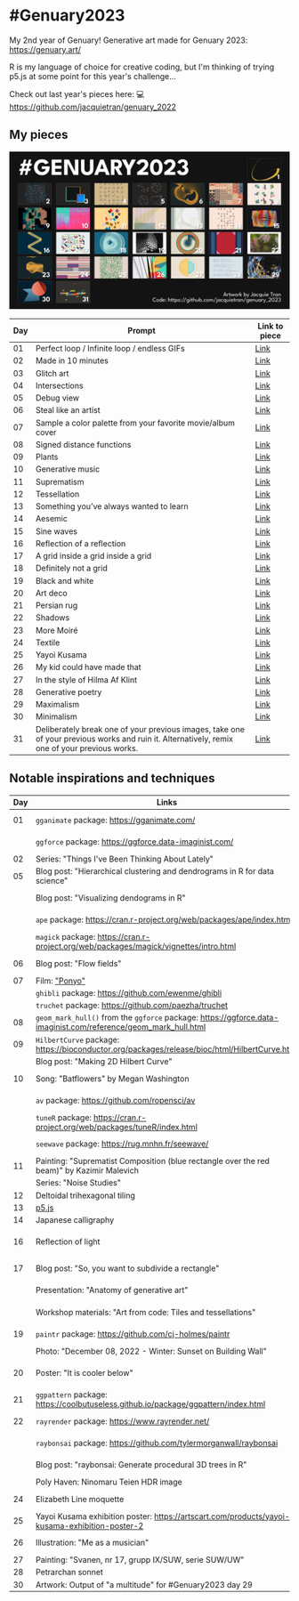 # #Genuary2023

My 2nd year of Genuary! Generative art made for Genuary 2023: https://genuary.art/

R is my language of choice for creative coding, but I'm thinking of trying p5.js at some point for this year's challenge...

Check out last year's pieces here: :computer: https://github.com/jacquietran/genuary_2022

## My pieces

![](https://raw.githubusercontent.com/jacquietran/genuary_2023/main/img/all_pieces_to_day_31.png)

| Day | Prompt | Link to piece |
|---|---|---|
| 01 | Perfect loop / Infinite loop / endless GIFs | [Link](https://github.com/jacquietran/genuary_2023/blob/main/img/20230101.gif) |
| 02 | Made in 10 minutes | [Link](https://github.com/jacquietran/genuary_2023/blob/main/img/20230102.png) |
| 03 | Glitch art | [Link](https://github.com/jacquietran/genuary_2023/blob/main/img/20230103.png) |
| 04 | Intersections | [Link](https://github.com/jacquietran/genuary_2023/blob/main/img/20230104.png) |
| 05 | Debug view | [Link](https://github.com/jacquietran/genuary_2023/blob/main/img/20230105.png) |
| 06 | Steal like an artist | [Link](https://github.com/jacquietran/genuary_2023/blob/main/img/20230106.png) |
| 07 | Sample a color palette from your favorite movie/album cover | [Link](https://github.com/jacquietran/genuary_2023/blob/main/img/20230107.png) |
| 08 | Signed distance functions | [Link](https://github.com/jacquietran/genuary_2023/blob/main/img/20230108.png) |
| 09 | Plants | [Link](https://github.com/jacquietran/genuary_2023/blob/main/img/20230109.png) |
| 10 | Generative music | [Link](https://github.com/jacquietran/genuary_2023/blob/main/img/20230110.png) |
| 11 | Suprematism | [Link](https://github.com/jacquietran/genuary_2023/blob/main/img/20230111.png) |
| 12 | Tessellation | [Link](https://github.com/jacquietran/genuary_2023/blob/main/img/20230112.png) |
| 13 | Something you’ve always wanted to learn | [Link](https://github.com/jacquietran/genuary_2023/blob/main/img/20230113.png) |
| 14 | Aesemic | [Link](https://github.com/jacquietran/genuary_2023/blob/main/img/20230114.png) |
| 15 | Sine waves | [Link](https://github.com/jacquietran/genuary_2023/blob/main/img/20230115.png) |
| 16 | Reflection of a reflection | [Link](https://github.com/jacquietran/genuary_2023/blob/main/img/20230116.png) |
| 17 | A grid inside a grid inside a grid | [Link](https://github.com/jacquietran/genuary_2023/blob/main/img/20230117.png) |
| 18 | Definitely not a grid | [Link](https://github.com/jacquietran/genuary_2023/blob/main/img/20230118.png) |
| 19 | Black and white | [Link](https://github.com/jacquietran/genuary_2023/blob/main/img/20230119.png) |
| 20 | Art deco | [Link](https://github.com/jacquietran/genuary_2023/blob/main/img/20230120.png) |
| 21 | Persian rug | [Link](https://github.com/jacquietran/genuary_2023/blob/main/img/20230121.png) |
| 22 | Shadows | [Link](https://github.com/jacquietran/genuary_2023/blob/main/img/20230122.png) |
| 23 | More Moiré | [Link](https://github.com/jacquietran/genuary_2023/blob/main/img/20230123.png) |
| 24 | Textile | [Link](https://github.com/jacquietran/genuary_2023/blob/main/img/20230124.png) |
| 25 | Yayoi Kusama | [Link](https://github.com/jacquietran/genuary_2023/blob/main/img/20230125.png) |
| 26 | My kid could have made that | [Link](https://github.com/jacquietran/genuary_2023/blob/main/img/20230126.png) |
| 27 | In the style of Hilma Af Klint | [Link](https://github.com/jacquietran/genuary_2023/blob/main/img/20230127.png) |
| 28 | Generative poetry | [Link](https://github.com/jacquietran/genuary_2023/blob/main/img/20230128.png) |
| 29 | Maximalism | [Link](https://github.com/jacquietran/genuary_2023/blob/main/img/20230129.png) |
| 30 | Minimalism | [Link](https://github.com/jacquietran/genuary_2023/blob/main/img/20230130.png) |
| 31 | Deliberately break one of your previous images, take one of your previous works and ruin it. Alternatively, remix one of your previous works. | [Link](https://github.com/jacquietran/genuary_2023/blob/main/img/20230131.png) |

## Notable inspirations and techniques

| Day | Links | Credit |
|---|---|---|
| 01 | `gganimate` package: https://gganimate.com/ | [Thomas Lin Pedersen](https://www.data-imaginist.com/) |
| | `ggforce` package: https://ggforce.data-imaginist.com/ | [Thomas Lin Pedersen](https://www.data-imaginist.com/) |
| 02 | Series: "Things I've Been Thinking About Lately" | [Jacquie Tran](https://github.com/jacquietran/art_tibtal) |
| 05 | Blog post: "Hierarchical clustering and dendrograms in R for data science" | [Maria Gulzar](https://towardsdatascience.com/hierarchical-clustering-and-dendrograms-in-r-for-data-science-5ab076fabf76) |
| | Blog post: "Visualizing dendograms in R" | [Gaston Sanchez](https://rpubs.com/gaston/dendrograms) |
| | `ape` package: https://cran.r-project.org/web/packages/ape/index.html | [Emmanuel Paradis](http://ape-package.ird.fr/)
| | `magick` package: https://cran.r-project.org/web/packages/magick/vignettes/intro.html | [Jeroen Ooms](https://github.com/jeroen) |
| 06 | Blog post: "Flow fields" | [George Savva](https://georgemsavva.github.io/creativecoding/posts/flowfields/) |
| 07 | Film: ["Ponyo"](https://www.imdb.com/title/tt0876563/) | Studio Ghibli |
| | `ghibli` package: https://github.com/ewenme/ghibli | [ewenme](https://github.com/ewenme) |
| | `truchet` package: https://github.com/paezha/truchet | [Antonio Paez](https://github.com/paezha) |
| 08 | `geom_mark_hull()` from the `ggforce` package: https://ggforce.data-imaginist.com/reference/geom_mark_hull.html | [Thomas Lin Pedersen](https://www.data-imaginist.com/) |
| 09 | `HilbertCurve` package: https://bioconductor.org/packages/release/bioc/html/HilbertCurve.html | Zuguang Gu |
| | Blog post: "Making 2D Hilbert Curve" | [Zuguang Gu](https://bioconductor.org/packages/release/bioc/vignettes/HilbertCurve/inst/doc/HilbertCurve.html) |
| 10 | Song: "Batflowers" by Megan Washington | [Megan Washington](https://www.youtube.com/watch?v=JorXcelMeC8) |
| | `av` package: https://github.com/ropensci/av | [Jeroen Ooms](https://github.com/jeroen) |
| | `tuneR` package: https://cran.r-project.org/web/packages/tuneR/index.html | Uwe Ligges |
| | `seewave` package: https://rug.mnhn.fr/seewave/ | Jerome Sueur |
| 11 | Painting: "Suprematist Composition (blue rectangle over the red beam)" by Kazimir Malevich | [Wikipedia](https://en.wikipedia.org/wiki/Suprematist_Composition) |
| | Series: "Noise Studies" | [Jacquie Tran](https://github.com/jacquietran/art_noise_studies) |
| 12 | Deltoidal trihexagonal tiling | [Wikipedia](https://en.wikipedia.org/wiki/Rhombitrihexagonal_tiling#Deltoidal_trihexagonal_tiling) |
| 13 | [p5.js](https://p5js.org) | |
| 14 | Japanese calligraphy | [Wikipedia](https://en.wikipedia.org/wiki/Japanese_calligraphy) |
| 16 | Reflection of light | [Science Learning Hub | Pokapū Akoranga Pūtaiao](https://www.sciencelearn.org.nz/resources/48-reflection-of-light) |
| 17 | Blog post: "So, you want to subdivide a rectangle" | [Ijeamaka Anyene](https://ijeamaka-anyene.netlify.app/posts/2021-09-07-so-you-want-to-subdivide-a-rectangle/) |
| | Presentation: "Anatomy of generative art" | [Ijeamaka Anyene](https://github.com/Ijeamakaanyene/anatomy_of_generative_art) |
| | Workshop materials: "Art from code: Tiles and tessellations" | [Danielle Navarro](https://art-from-code.netlify.app/day-2/session-2/) |
| 19 | `paintr` package: https://github.com/cj-holmes/paintr | [Chris Holmes](https://www.cjholmes.net/) |
| | Photo: "December 08, 2022 - Winter: Sunset on Building Wall" | [Jéan Béller](https://unsplash.com/photos/6cLBliGpaoM) |
| 20 | Poster: "It is cooler below" | [Frederick Charles Herrick](https://www.ltmuseum.co.uk/collections/collections-online/posters/item/1983-4-2030) |
| 21 | `ggpattern` package: https://coolbutuseless.github.io/package/ggpattern/index.html | [Mike FC](https://github.com/coolbutuseless) |
| 22 | `rayrender` package: https://www.rayrender.net/ | [Tyler Morgan-Wall](https://www.tylermw.com) |
| | `raybonsai` package: https://github.com/tylermorganwall/raybonsai | [Tyler Morgan-Wall](https://www.tylermw.com) |
| | Blog post: "raybonsai: Generate procedural 3D trees in R" | [Tyler Morgan-Wall](https://www.tylermw.com/raybonsai-generate-procedural-3d-trees-in-r/) |
| | Poly Haven: Ninomaru Teien HDR image | [Greg Zaal](https://polyhaven.com/a/ninomaru_teien) |
| 24 | Elizabeth Line moquette | [London Underground](https://www.ltmuseumshop.co.uk/catalog/product/view/id/38042/s/elizabeth-line-moquette-design-lambswool-scarf/) |
| 25 | Yayoi Kusama exhibition poster: https://artscart.com/products/yayoi-kusama-exhibition-poster-2 | |
| 26 | Illustration: "Me as a musician" | [Vivien Huang](https://www.artgallery.nsw.gov.au/prizes/young-archie/2022/479/) |
| 27 | Painting: "Svanen, nr 17, grupp IX/SUW, serie SUW/UW" | [Hilma af Klint](https://commons.wikimedia.org/wiki/File:Hilma_af_Klint_Svanen.jpg) |
| 28 | Petrarchan sonnet | [Wikipedia](https://en.wikipedia.org/wiki/Petrarchan_sonnet) |
| 30 | Artwork: Output of "a multitude" for #Genuary2023 day 29 | [loackme](https://mastodon.social/@loackme@genart.social/109772127472045547) |
